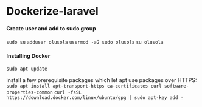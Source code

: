 # Dockerize-laravel

#### Create user and add to sudo group

`sudo su`
`adduser olusola`
`usermod -aG sudo olusola`
`su olusola`


#### Installing Docker

`sudo apt update`

install a few prerequisite packages which let apt use packages over HTTPS:<br/>
`sudo apt install apt-transport-https ca-certificates curl software-properties-common`
`curl -fsSL https://download.docker.com/linux/ubuntu/gpg | sudo apt-key add -`
